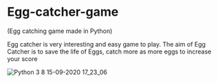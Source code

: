 # Egg-catcher-game
(Egg catching game made in Python)

Egg catcher is very interesting and easy game to play. The aim of Egg Catcher is to save the life of Eggs, catch more as more eggs to increase your score

![Python 3 8 15-09-2020 17_23_06](https://user-images.githubusercontent.com/69042882/93208607-71784680-f77a-11ea-965c-e23dc0498aa2.png)



